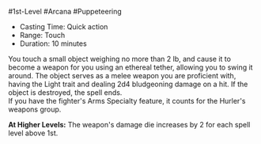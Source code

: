 #1st-Level #Arcana #Puppeteering
 
- Casting Time: Quick action
- Range: Touch
- Duration: 10 minutes  

You touch a small object weighing no more than 2 lb, and cause it to become a weapon for you using an ethereal tether, allowing you to swing it around. The object serves as a melee weapon you are proficient with, having the Light trait and dealing 2d4 bludgeoning damage on a hit. If the object is destroyed, the spell ends.  
If you have the fighter's Arms Specialty feature, it counts for the Hurler's weapons group.
 
**At Higher Levels:** The weapon's damage die increases by 2 for each spell level above 1st.